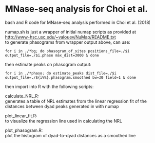 # MNase-seq analysis for Choi et al.
bash and R code for MNase-seq analysis performed in Choi et al. (2018) 
<br/>

numap.sh is just a wrapper of initial numap scripts as provided at http://www-hsc.usc.edu/~valouev/NuMap/README.txt
<br/>
to generate phasograms from wrapper output above, can use:

	for i in ./*bg; do phasogram_of_sites positions_file=./$i output_file=./$i.phaso max_dist=3000 & done
	
then estimate peaks on phasogram output:

	for i in ./*phaso; do estimate_peaks dist_file=./$i output_file=./${i%%}.phasogram.smoothed bw=30 field=1 & done

then import into R with the following scripts:
<br/>

calculate_NRL.R:    <br/>generates a table of NRL estimates from the linear regression fit of the distances between dyad peaks generated in with numap


plot_linear_fit.R:  <br/>to visualize the regression line used in calculating the NRL
	

plot_phasogram.R:  <br/>plot the histogram of dyad-to-dyad distances as a smoothed line
